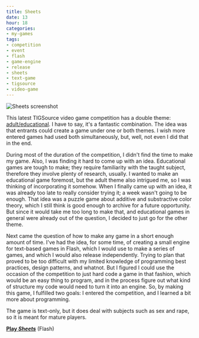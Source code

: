 ```yaml
---
title: Sheets
date: 13
hour: 18
categories:
- my-games
tags:
- competition
- event
- flash
- game-engine
- release
- sheets
- text-game
- tigsource
- video-game
---
```


![Sheets screenshot](http://blog.agj.cl/wp-content/uploads/2009/08/sheetsscreen.png "Sheets screenshot")

This latest TIGSource video game competition has a double theme: [adult/educational](http://tigsource.com/articles/2009/06/27/tigsource-presents-the-adult-educational-competition). I have to say, it's a fantastic combination. The idea was that entrants could create a game under one or both themes. I wish more entered games had used both simultaneously, but, well, not even I did that in the end.

During most of the duration of the competition, I didn't find the time to make my game. Also, I was finding it hard to come up with an idea. Educational games are tough to make; they require familiarity with the taught subject, therefore they involve plenty of research, usually. I wanted to make an educational game foremost, but the adult theme also intrigued me, so I was thinking of incorporating it somehow. When I finally came up with an idea, it was already too late to really consider trying it; a week wasn't going to be enough. That idea was a puzzle game about additive and substractive color theory, which I still think is good enough to archive for a future opportunity. But since it would take me too long to make that, and educational games in general were already out of the question, I decided to just go for the other theme.

Next came the question of how to make any game in a short enough amount of time. I've had the idea, for some time, of creating a small engine for text-based games in Flash, which I would use to make a series of games, and which I would also release independently. Trying to plan that proved to be too difficult with my limited knowledge of programming best practices, design patterns, and whatnot. But I figured I could use the occasion of the competition to just hard code a game in that fashion, which would be an easy thing to program, and in the process figure out what kind of structure my code would need to turn it into an engine. So, by making this game, I fulfilled two goals: I entered the competition, and I learned a bit more about programming.

The game is text-only, but it does deal with subjects such as sex and rape, so it is meant for mature players.

**[Play _Sheets_](http://www.agj.cl/files/games/sheets/)** (Flash)
